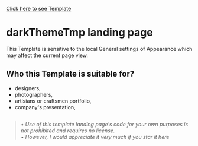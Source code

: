 [Click here to see Template](https://solidados.github.io/darkThemeTmp/)
# darkThemeTmp landing page

This Template is sensitive to the local General settings of Appearance which may affect the current page view. 

## Who this Template is suitable for? 

- designers,  
- photographers,  
- artisians or craftsmen portfolio,  
- company's presentation,  
  
##
>• <i>Use of this template landing page's code for your own purposes is not prohibited and requires no license.</i>  
>• <i>However, I would appreciate it very much if you star it here</i>  
